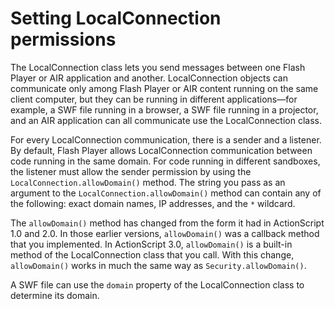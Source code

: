 # Setting LocalConnection permissions

<div>

The LocalConnection class lets you send messages between one Flash Player or AIR
application and another. LocalConnection objects can communicate only among
Flash Player or AIR content running on the same client computer, but they can be
running in different applications—for example, a SWF file running in a browser,
a SWF file running in a projector, and an AIR application can all communicate
use the LocalConnection class.

For every LocalConnection communication, there is a sender and a listener. By
default, Flash Player allows LocalConnection communication between code running
in the same domain. For code running in different sandboxes, the listener must
allow the sender permission by using the `LocalConnection.allowDomain()` method.
The string you pass as an argument to the `LocalConnection.allowDomain()` method
can contain any of the following: exact domain names, IP addresses, and the `*`
wildcard.

The `allowDomain()` method has changed from the form it had in ActionScript 1.0
and 2.0. In those earlier versions, `allowDomain()` was a callback method that
you implemented. In ActionScript 3.0, `allowDomain()` is a built-in method of
the LocalConnection class that you call. With this change, `allowDomain()` works
in much the same way as `Security.allowDomain()`.

A SWF file can use the `domain` property of the LocalConnection class to
determine its domain.

</div>

<div>

<div>

</div>

</div>
